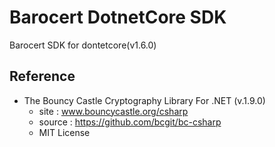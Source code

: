 # Barocert DotnetCore SDK

Barocert SDK for dontetcore(v1.6.0)
## Reference 
- The Bouncy Castle Cryptography Library For .NET (v.1.9.0)
  - site : www.bouncycastle.org/csharp 
  - source : https://github.com/bcgit/bc-csharp
  - MIT License
